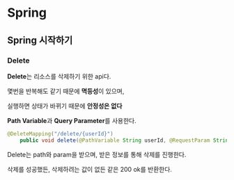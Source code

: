 # Spring
## Spring 시작하기

### Delete

**Delete**는 리소스를 삭제하기 위한 api다.

몇번을 반복해도 같기 때문에 **멱등성**이 있으며,

실행하면 상태가 바뀌기 때문에 **안정성은 없다**

**Path Variable**과 **Query Parameter**를 사용한다.

```java
@DeleteMapping("/delete/{userId}")
    public void delete(@PathVariable String userId, @RequestParam String account){
```

Delete는 path와 param을 받으며, 받은 정보를 통해 삭제를 진행한다.

삭제를 성공했든, 삭제하려는 값이 없든 같은 200 ok를 반환한다.


